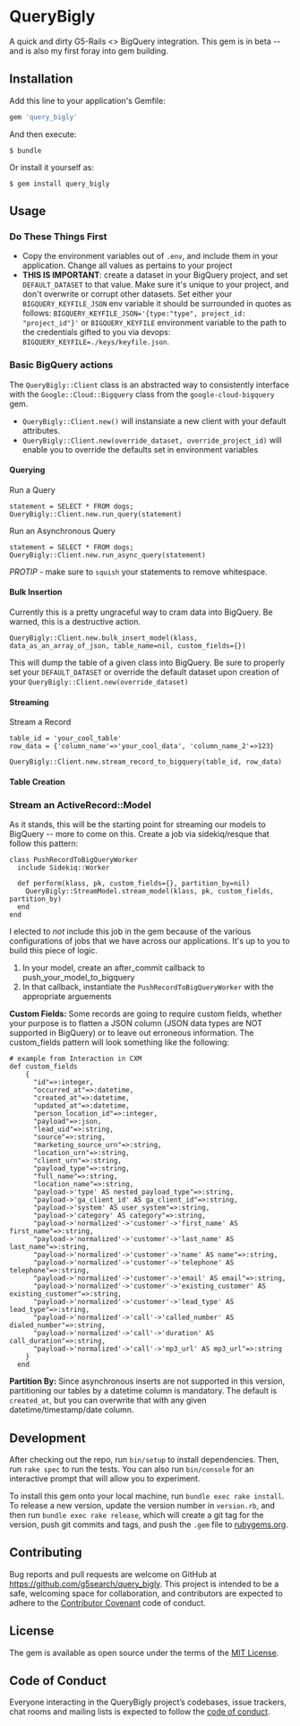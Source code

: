 # QueryBigly

A quick and dirty G5-Rails <> BigQuery integration. This gem is in beta -- and is also my first foray into gem building.

## Installation

Add this line to your application's Gemfile:

```ruby
gem 'query_bigly'
```

And then execute:

    $ bundle

Or install it yourself as:

    $ gem install query_bigly

## Usage

### Do These Things First

- Copy the environment variables out of `.env`, and include them in your application. Change all values as pertains to your project
- **THIS IS IMPORTANT**: create a dataset in your BigQuery project, and set `DEFAULT_DATASET` to that value. Make sure it's unique to your project, and don't overwrite or corrupt other datasets. Set either your `BIGQUERY_KEYFILE_JSON` env variable it should be surrounded in quotes as follows: `BIGQUERY_KEYFILE_JSON='{type:"type", project_id: "project_id"}'` or `BIGQUERY_KEYFILE` environment variable to the path to the credentials gifted to you via devops: `BIGQUERY_KEYFILE=./keys/keyfile.json`.

### Basic BigQuery actions

The `QueryBigly::Client` class is an abstracted way to consistently interface with the `Google::Cloud::Bigquery` class from the `google-cloud-bigquery` gem.

- `QueryBigly::Client.new()` will instansiate a new client with your default attributes.
- `QueryBigly::Client.new(override_dataset, override_project_id)` will enable you to override the defaults set in environment variables

#### Querying

Run a Query
```
statement = SELECT * FROM dogs;
QueryBigly::Client.new.run_query(statement)
```

Run an Asynchronous Query
```
statement = SELECT * FROM dogs;
QueryBigly::Client.new.run_async_query(statement)
```
*PROTIP* - make sure to `squish` your statements to remove whitespace.

#### Bulk Insertion

Currently this is a pretty ungraceful way to cram data into BigQuery. Be warned, this is a destructive action.

`QueryBigly::Client.new.bulk_insert_model(klass, data_as_an_array_of_json, table_name=nil, custom_fields={})`

This will dump the table of a given class into BigQuery. Be sure to properly set your `DEFAULT_DATASET` or override the default dataset upon creation of your `QueryBigly::Client.new(override_dataset)`


#### Streaming
Stream a Record
```
table_id = 'your_cool_table'
row_data = {'column_name'=>'your_cool_data', 'column_name_2'=>123}

QueryBigly::Client.new.stream_record_to_bigquery(table_id, row_data)
```

#### Table Creation

### Stream an ActiveRecord::Model

As it stands, this will be the starting point for streaming our models to BigQuery -- more to come on this. Create a job via sidekiq/resque that follow this pattern:

```
class PushRecordToBigQueryWorker
  include Sidekiq::Worker

  def perform(klass, pk, custom_fields={}, partition_by=nil)
    QueryBigly::StreamModel.stream_model(klass, pk, custom_fields, partition_by)
  end
end
```

I elected to _not_ include this job in the gem because of the various configurations of jobs that we have across our applications. It's up to you to build this piece of logic.

1. In your model, create an after_commit callback to push_your_model_to_bigquery
2. In that callback, instantiate the `PushRecordToBigQueryWorker` with the appropriate arguements

**Custom Fields:**
Some records are going to require custom fields, whether your purpose is to flatten a JSON column (JSON data types are NOT supported in BigQuery) or to leave out erroneous information. The custom_fields pattern will look something like the following:

```
# example from Interaction in CXM
def custom_fields
    {
      "id"=>:integer,
      "occurred_at"=>:datetime,
      "created_at"=>:datetime,
      "updated_at"=>:datetime,
      "person_location_id"=>:integer,
      "payload"=>:json,
      "lead_uid"=>:string,
      "source"=>:string,
      "marketing_source_urn"=>:string,
      "location_urn"=>:string,
      "client_urn"=>:string,
      "payload_type"=>:string,
      "full_name"=>:string,
      "location_name"=>:string,
      "payload->'type' AS nested_payload_type"=>:string,
      "payload->'ga_client_id' AS ga_client_id"=>:string,
      "payload->'system' AS user_system"=>:string,
      "payload->'category' AS category"=>:string,
      "payload->'normalized'->'customer'->'first_name' AS first_name"=>:string,
      "payload->'normalized'->'customer'->'last_name' AS last_name"=>:string,
      "payload->'normalized'->'customer'->'name' AS name"=>:string,
      "payload->'normalized'->'customer'->'telephone' AS telephone"=>:string,
      "payload->'normalized'->'customer'->'email' AS email"=>:string,
      "payload->'normalized'->'customer'->'existing_customer' AS existing_customer"=>:string,
      "payload->'normalized'->'customer'->'lead_type' AS lead_type"=>:string,
      "payload->'normalized'->'call'->'called_number' AS dialed_number"=>:string,
      "payload->'normalized'->'call'->'duration' AS call_duration"=>:string,
      "payload->'normalized'->'call'->'mp3_url' AS mp3_url"=>:string
    }
  end
```
**Partition By:**
Since asynchronous inserts are not supported in this version, partitioning our tables by a datetime column is mandatory. The default is `created_at`, but you can overwrite that with any given datetime/timestamp/date column.

## Development

After checking out the repo, run `bin/setup` to install dependencies. Then, run `rake spec` to run the tests. You can also run `bin/console` for an interactive prompt that will allow you to experiment.

To install this gem onto your local machine, run `bundle exec rake install`. To release a new version, update the version number in `version.rb`, and then run `bundle exec rake release`, which will create a git tag for the version, push git commits and tags, and push the `.gem` file to [rubygems.org](https://rubygems.org).

## Contributing

Bug reports and pull requests are welcome on GitHub at https://github.com/g5search/query_bigly. This project is intended to be a safe, welcoming space for collaboration, and contributors are expected to adhere to the [Contributor Covenant](http://contributor-covenant.org) code of conduct.

## License

The gem is available as open source under the terms of the [MIT License](https://opensource.org/licenses/MIT).

## Code of Conduct

Everyone interacting in the QueryBigly project’s codebases, issue trackers, chat rooms and mailing lists is expected to follow the [code of conduct](https://github.com/g5search/query_bigly/blob/master/CODE_OF_CONDUCT.md).

